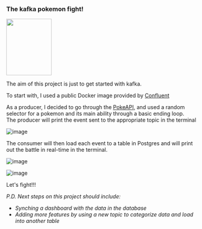 ### The kafka pokemon fight!  
<img src="https://pokemonletsgo.pokemon.com/assets/img/common/char-pikachu.png" width="120" height="150">

The aim of this project is just to get started with kafka.  

To start with, I used a public Docker image provided by [Confluent](https://developer.confluent.io/get-started/python/#kafka-setup)  

As a producer, I decided to go through the [PokeAPI](https://pokeapi.co/), and used a random selector for a pokemon and its main ability through a basic ending loop.  
The producer will print the event sent to the appropriate topic in the terminal

![image](https://github.com/silviaherf/kafka-pokemon-fight/assets/65872238/dca8af2a-9de3-4635-af28-7139a8dfa491)


The consumer will then load each event to a table in Postgres and will print out the battle in real-time in the terminal.

![image](https://github.com/silviaherf/kafka-pokemon-fight/assets/65872238/6c6b9bd4-a728-4805-8676-8d96808c6be8)

![image](https://github.com/silviaherf/kafka-pokemon-fight/assets/65872238/676f6536-b46c-4708-a05c-2ff29a2ba21d)

Let's fight!!!  

_P.D. Next steps on this project should include:_  
* _Synching a dashboard with the data in the database_  
* _Adding more features by using a new topic to categorize data and load into another table_  
